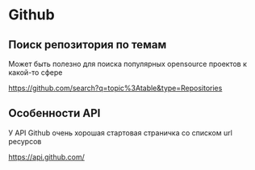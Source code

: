 ---
---

# Github

## Поиск репозитория по темам

Может быть полезно для поиска популярных opensource проектов к какой-то сфере

https://github.com/search?q=topic%3Atable&type=Repositories

## Особенности API

У API Github очень хорошая стартовая страничка со списком url ресурсов

https://api.github.com/
